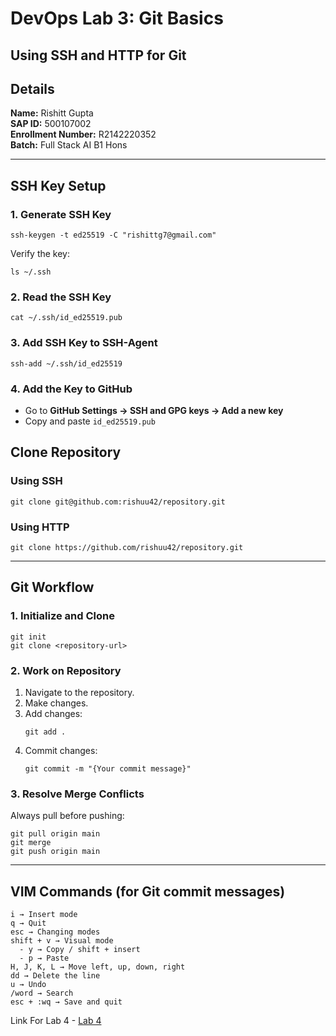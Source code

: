 # DevOps Lab 3: Git Basics  

## Using SSH and HTTP for Git  

## Details  
**Name:** Rishitt Gupta  
**SAP ID:** 500107002  
**Enrollment Number:** R2142220352  
**Batch:** Full Stack AI B1 Hons  

---  

## SSH Key Setup  

### 1. Generate SSH Key  
```
ssh-keygen -t ed25519 -C "rishittg7@gmail.com"
```  
Verify the key:  
```
ls ~/.ssh
```  

### 2. Read the SSH Key  
```
cat ~/.ssh/id_ed25519.pub
```  

### 3. Add SSH Key to SSH-Agent  
```
ssh-add ~/.ssh/id_ed25519
```  

### 4. Add the Key to GitHub  
- Go to **GitHub Settings → SSH and GPG keys → Add a new key**  
- Copy and paste `id_ed25519.pub`  

## Clone Repository  

### Using SSH  
```
git clone git@github.com:rishuu42/repository.git
```  

### Using HTTP  
```
git clone https://github.com/rishuu42/repository.git
```  

---  

## Git Workflow  

### 1. Initialize and Clone  
```
git init  
git clone <repository-url>
```  

### 2. Work on Repository  
1. Navigate to the repository.  
2. Make changes.  
3. Add changes:  
   ```
   git add .
   ```  
4. Commit changes:  
   ```
   git commit -m "{Your commit message}"
   ```  

### 3. Resolve Merge Conflicts  
Always pull before pushing:  
```
git pull origin main  
git merge  
git push origin main  
```  

---  

## VIM Commands (for Git commit messages)  
```
i → Insert mode  
q → Quit  
esc → Changing modes  
shift + v → Visual mode  
  - y → Copy / shift + insert  
  - p → Paste  
H, J, K, L → Move left, up, down, right  
dd → Delete the line  
u → Undo  
/word → Search  
esc + :wq → Save and quit  
```  
Link For Lab 4 - [Lab 4](./Rishitt_Gupta_DevOps_Lab_4.md)